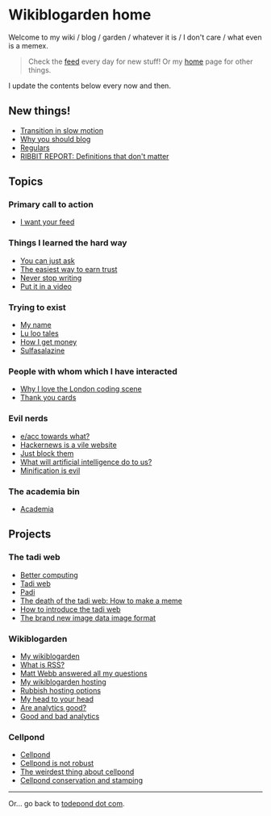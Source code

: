 # Wikiblogarden home

Welcome to my wiki / blog / garden / whatever it is / I don't care / what even is a memex.

> Check the [feed](/feed) every day for new stuff!
> Or my [home](/) page for other things.

I update the contents below every now and then.

## New things!

- [Transition in slow motion](/wikiblogarden/health/transition/in-slow-motion/)
- [Why you should blog](/wikiblogarden/art/blog/)
- [Regulars](/wikiblogarden/london/cafe)
- [RIBBIT REPORT: Definitions that don't matter](/report/definitions-that-dont-matter)

## Topics

### Primary call to action

- [I want your feed](social-media/feeds-i-like)

### Things I learned the hard way

- [You can just ask](./sayings/just-ask)
- [The easiest way to earn trust](sayings/trust)
- [Never stop writing](art/never-stop-writing)
- [Put it in a video](art/in-a-video/)

### Trying to exist

- [My name](./my-name)
- [Lu loo tales](health/loo-lu)
- [How I get money](work/how-i-get-money)
- [Sulfasalazine](./health/sulfasalazine)

### People with whom which I have interacted

- [Why I love the London coding scene](london)
- [Thank you cards](work/thank-you-cards)

### Evil nerds

- [e/acc towards what?](better-computing/worse-computing/e-acc)
- [Hackernews is a vile website](social-media/hackernews)
- [Just block them](./social-media/just-block-them)
- [What will artificial intelligence do to us?](better-computing/worse-computing/artificial-intelligence/)
- [Minification is evil](better-computing/worse-computing/minification)

### The academia bin

- [Academia](academia)

## Projects

### The tadi web

- [Better computing](./better-computing)
- [Tadi web](./tadi-web)
- [Padi](./tadi-web/padi)
- [The death of the tadi web: How to make a meme](./tadi-web/death-meme)
- [How to introduce the tadi web](tadi-web/entry-points)
- [The brand new image data image format](tadi-web/image-data)

### Wikiblogarden

- [My wikiblogarden](./my-wikiblogarden)
- [What is RSS?](./social-media/what-is-rss)
- [Matt Webb answered all my questions](./social-media/what-is-rss/matt-webb-answered)
- [My wikiblogarden hosting](./my-wikiblogarden/hosting)
- [Rubbish hosting options](./my-wikiblogarden/hosting/rubbish-options)
- [My head to your head](my-wikiblogarden/hosting/journey)
- [Are analytics good?](./social-media/analytics)
- [Good and bad analytics](./social-media/analytics/good-and-bad)

### Cellpond

- [Cellpond](./cellpond)
- [Cellpond is not robust](./cellpond/is-not-robust)
- [The weirdest thing about cellpond](./cellpond/the-weirdest-thing)
- [Cellpond conservation and stamping](./cellpond/conservation-and-stamping)

<hr>

Or... go back to [todepond dot com](/).
